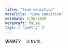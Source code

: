 ```yaml
---
title: "time sensitive"
metaTitle: "time sensitive"
metaDate: 4/26/2000
metaDraft: false
tags: [ "poetry" ]
---
```


**_WHAT?_**
    is truth.
